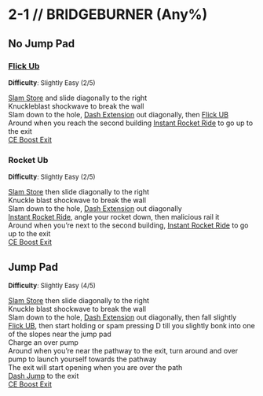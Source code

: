 # 2-1 // BRIDGEBURNER (Any%)


## No Jump Pad

### [Flick Ub](https://youtu.be/-eq9mjIppO0)
<font size="2">
    <b>Difficulty</b>: Slightly Easy (2/5)
</font>

[Slam Store](/speedrun-tech.md#slam-store) and slide diagonally to the right <br/>
Knuckleblast shockwave to break the wall <br/>
Slam down to the hole, [Dash Extension](/speedrun-tech.md#dash-extension) out diagonally, then [Flick UB](/speedrun-tech.md#flick-ub) <br/>
Around when you reach the second building [Instant Rocket Ride](/speedrun-tech.md#instant-rocket-ride) to go up to the exit <br/>
[CE Boost Exit](/speedrun-tech.md#ce-boost-exit) <br/>

### Rocket Ub
<font size="2">
    <b>Difficulty</b>: Slightly Easy (2/5)
</font>

[Slam Store](/speedrun-tech.md#slam-store) then slide diagonally to the right <br/>
Knuckle blast shockwave to break the wall <br/>
Slam down to the hole, [Dash Extension](/speedrun-tech.md#dash-extension) out diagonally <br/>
[Instant Rocket Ride](/speedrun-tech.md#instant-rocket-ride), angle your rocket down, then malicious rail it <br/>
Around when you’re next to the second building, [Instant Rocket Ride](/speedrun-tech.md#instant-rocket-ride) to go up to the exit <br/>
[CE Boost Exit](/speedrun-tech.md#ce-boost-exit)


## Jump Pad
<font size="2">
    <b>Difficulty</b>: Slightly Easy (4/5)
</font>

[Slam Store](/speedrun-tech.md#slam-store) then slide diagonally to the right <br/>
Knuckle blast shockwave to break the wall <br/>
Slam down to the hole, [Dash Extension](/speedrun-tech.md#dash-extension) out diagonally, then fall slightly <br/>
[Flick UB](/speedrun-tech.md#flick-ub), then start holding or spam pressing D till you slightly bonk into one of the slopes near the jump pad <br/>
Charge an over pump <br/>
Around when you’re near the pathway to the exit, turn around and over pump to launch yourself towards the pathway <br/>
The exit will start opening when you are over the path <br/>
[Dash Jump](/speedrun-tech.md#dash-jump) to the exit <br/>
[CE Boost Exit](/speedrun-tech.md#ce-boost-exit)
